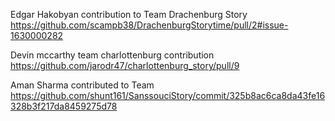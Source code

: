 Edgar Hakobyan contribution to Team Drachenburg Story
https://github.com/scampb38/DrachenburgStorytime/pull/2#issue-1630000282

Devin mccarthy  team charlottenburg contribution 
https://github.com/jarodr47/charlottenburg_story/pull/9

Aman Sharma contributed to Team
https://github.com/shunt161/SanssouciStory/commit/325b8ac6ca8da43fe16328b3f217da8459275d78
